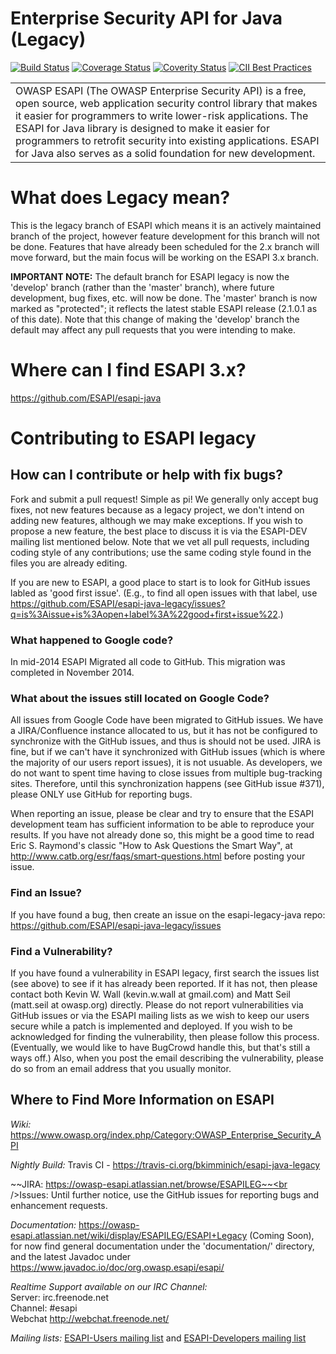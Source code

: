 Enterprise Security API for Java (Legacy)
=================

[![Build Status](https://travis-ci.org/bkimminich/esapi-java-legacy.svg?branch=master)](https://travis-ci.org/bkimminich/esapi-java-legacy)
[![Coverage Status](https://coveralls.io/repos/github/bkimminich/esapi-java-legacy/badge.svg?branch=develop)](https://coveralls.io/github/bkimminich/esapi-java-legacy?branch=develop)
[![Coverity Status](https://scan.coverity.com/projects/8517/badge.svg)](https://scan.coverity.com/projects/bkimminich-esapi-java-legacy)
[![CII Best Practices](https://bestpractices.coreinfrastructure.org/projects/137/badge)](https://bestpractices.coreinfrastructure.org/projects/137)

<table border=0>
<tr>
<td>
OWASP ESAPI (The OWASP Enterprise Security API) is a free, open source, web application security control library that makes it easier for programmers to write lower-risk applications. The ESAPI for Java library is designed to make it easier for programmers to retrofit security into existing applications. ESAPI for Java also serves as a solid foundation for new development.
</td>
</tr>
</table>

# What does Legacy mean?
<p>This is the legacy branch of ESAPI which means it is an actively maintained branch of the project, however feature development for this branch will not be done. Features that have already been scheduled for the 2.x branch will move forward, but the main focus will be working on the ESAPI 3.x branch.

<b>IMPORTANT NOTE:</b>
The default branch for ESAPI legacy is now the 'develop' branch (rather than the 'master' branch), where future development, bug fixes, etc. will now be done. The 'master' branch is now marked as "protected"; it reflects the latest stable ESAPI release (2.1.0.1 as of this date). Note that this change of making the 'develop' branch the default may affect any pull requests that you were intending to make.

# Where can I find ESAPI 3.x?
https://github.com/ESAPI/esapi-java

# Contributing to ESAPI legacy
## How can I contribute or help with fix bugs?
Fork and submit a pull request! Simple as pi! We generally only accept bug fixes, not new features because as a legacy project, we don't intend on adding new features, although we may make exceptions. If you wish to propose a new feature, the best place to discuss it is via the ESAPI-DEV mailing list mentioned below. Note that we vet all pull requests, including coding style of any contributions; use the same coding style found in the files you are already editing.

If you are new to ESAPI, a good place to start is to look for GitHub issues labled as 'good first issue'. (E.g., to find all open issues with that label, use https://github.com/ESAPI/esapi-java-legacy/issues?q=is%3Aissue+is%3Aopen+label%3A%22good+first+issue%22.)

### What happened to Google code?
In mid-2014 ESAPI Migrated all code to GitHub. This migration was completed in November 2014.

### What about the issues still located on Google Code?
All issues from Google Code have been migrated to GitHub issues. We have a JIRA/Confluence instance allocated to us, but it has not be configured to synchronize with the GitHub issues, and thus is should not be used. JIRA is fine, but if we can't have it synchronized with GitHub issues (which is where the majority of our users report issues), it is not usuable. As developers, we do not want to spent time having to close issues from multiple bug-tracking sites. Therefore, until this synchronization happens (see GitHub issue #371), please ONLY use GitHub for reporting bugs.

When reporting an issue, please be clear and try to ensure that the ESAPI development team has sufficient information to be able to reproduce your results. If you have not already done so, this might be a good time to read Eric S. Raymond's classic "How to Ask Questions the Smart Way", at http://www.catb.org/esr/faqs/smart-questions.html before posting your issue.

### Find an Issue?
If you have found a bug, then create an issue on the esapi-legacy-java repo: https://github.com/ESAPI/esapi-java-legacy/issues

### Find a Vulnerability?
If you have found a vulnerability in ESAPI legacy, first search the issues list (see above) to see if it has already been reported. If it has not, then please contact both Kevin W. Wall (kevin.w.wall at gmail.com) and Matt Seil (matt.seil at owasp.org) directly. Please do not report vulnerabilities via GitHub issues or via the ESAPI mailing lists as we wish to keep our users secure while a patch is implemented and deployed. If you wish to be acknowledged for finding the vulnerability, then please follow this process. (Eventually, we would like to have BugCrowd handle this, but that's still a ways off.) Also, when you post the email describing the vulnerability, please do so from an email address that you usually monitor.

## Where to Find More Information on ESAPI

*Wiki:* https://www.owasp.org/index.php/Category:OWASP_Enterprise_Security_API

*Nightly Build:* Travis CI - https://travis-ci.org/bkimminich/esapi-java-legacy

~~JIRA: https://owasp-esapi.atlassian.net/browse/ESAPILEG~~<br />Issues: Until further notice, use the GitHub issues for reporting bugs and enhancement requests.


*Documentation:* https://owasp-esapi.atlassian.net/wiki/display/ESAPILEG/ESAPI+Legacy (Coming Soon), for now find general documentation under the 'documentation/' directory, and the latest Javadoc under https://www.javadoc.io/doc/org.owasp.esapi/esapi/

*Realtime Support available on our IRC Channel:*<br/>
Server: irc.freenode.net<br/>
Channel: #esapi<br/>
Webchat http://webchat.freenode.net/

*Mailing lists:*
[ESAPI-Users mailing list](https://lists.owasp.org/mailman/listinfo/esapi-user/) and
[ESAPI-Developers mailing list](https://lists.owasp.org/mailman/listinfo/esapi-dev/)
